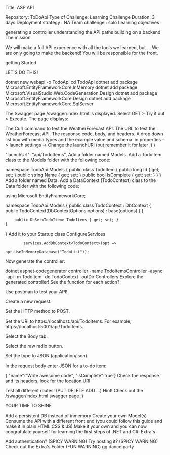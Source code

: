 Title: ASP API

Repository: ToDoApi
Type of Challenge: Learning Challenge
Duration: 3 days
Deployment strategy : NA
Team challenge : solo
Learning objectives

generating a controller
understanding the API paths
building on a backend
The mission

We will make a full API experience with all the tools we learned, but ... We are only going to make the backend! You will be responsible for the front.

getting Started

LET'S DO THIS!

dotnet new webapi -o TodoApi
cd TodoApi
dotnet add package Microsoft.EntityFrameworkCore.InMemory
dotnet add package Microsoft.VisualStudio.Web.CodeGeneration.Design
dotnet add package Microsoft.EntityFrameworkCore.Design
dotnet add package Microsoft.EntityFrameworkCore.SqlServer

The Swagger page /swagger/index.html is displayed. Select GET > Try it out > Execute. The page displays:

The Curl command to test the WeatherForecast API.
The URL to test the WeatherForecast API.
The response code, body, and headers.
A drop down list box with media types and the example value and schema.
in properties -> launch settings -> Change the launchURl (but remember it for later ;) )

"launchUrl": "api/TodoItems",
Add a folder named Models. Add a TodoItem class to the Models folder with the following code:

namespace TodoApi.Models
{
    public class TodoItem
    {
        public long Id { get; set; }
        public string Name { get; set; }
        public bool IsComplete { get; set; }
    }
}
Add a folder named Data. Add a DataContext (TodoContext) class to the Data folder with the following code:

using Microsoft.EntityFrameworkCore;

namespace TodoApi.Models
{
    public class TodoContext : DbContext
    {
        public TodoContext(DbContextOptions<TodoContext> options)
            : base(options)
        {
        }

        public DbSet<TodoItem> TodoItems { get; set; }
    }
}
Add it to your Startup class ConfigureServices

            services.AddDbContext<TodoContext>(opt =>
                                               opt.UseInMemoryDatabase("TodoList"));
Now generate the controller:

dotnet aspnet-codegenerator controller -name TodoItemsController -async -api -m TodoItem -dc TodoContext -outDir Controllers
Explore the generated controller! See the function for each action?

Use postman to test your API!

Create a new request.

Set the HTTP method to POST.

Set the URI to https://localhost:/api/TodoItems. For example, https://localhost:5001/api/TodoItems.

Select the Body tab.

Select the raw radio button.

Set the type to JSON (application/json).

In the request body enter JSON for a to-do item:

{
  "name":"Write awesome code",
  "isComplete":true
}
Check the response and its headers, look for the location URI

Test all different routes! (PUT DELETE ADD ...) Hint! Check out the /swagger/index.html swagger page ;)

YOUR TIME TO SHINE

Add a persistent DB instead of inmemory
Create your own Model(s)
Consume the API with a different front end (you could follow this guide and make it in plain HTML,CSS & JS)
Make it your own and
you can now congratulate yourself for learning the first steps of .NET and C#!
Extra's

Add authentication? (SPICY WARNING)
Try hosting it? (SPICY WARNING)
Check out the Extra's Folder (FUN WARNING)
gg dance party
